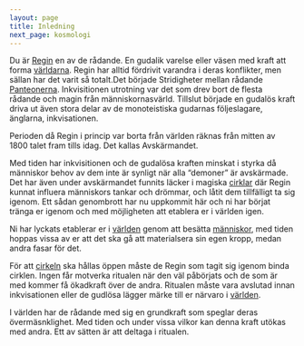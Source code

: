 ```yaml
---
layout: page
title: Inledning
next_page: kosmologi
---
```


Du är [Regin](/regin/) en av de rådande. En gudalik varelse eller väsen med kraft att forma [världarna](/kosmologi/). Regin har alltid fördrivit varandra i deras konflikter, men sällan har det varit så totalt.Det började Stridigheter mellan rådande [Panteonerna](/panteoner/). Inkvisitionen utrotning var det som drev bort de flesta rådande och magin från människornasvärld. Tillslut började en gudalös kraft driva ut även stora delar av de monoteistiska gudarnas följeslagare, änglarna, inkvisationen. 

Perioden då Regin i princip var borta från världen räknas från mitten av 1800 talet fram tills idag. Det kallas Avskärmandet.

Med tiden har inkvisitionen och de gudalösa kraften minskat i styrka då människor behov av dem inte är synligt när alla “demoner” är avskärmade. Det har även under avskärmandet funnits läcker i magiska [cirklar](/kosmologi/#criklar) där Regin kunnat influera människors tankar och drömmar, och låtit dem tillfälligt ta sig igenom. Ett sådan genombrott har nu uppkommit här och ni har börjat tränga er igenom och med möjligheten att etablera er i världen igen. 

Ni har lyckats etablerar er i [världen](/kosmologi/#varlden) genom att besätta [människor](/regin/#kärl), med tiden hoppas vissa av er att det ska gå att materialsera sin egen kropp, medan andra fasar för det.

För att [cirkeln](/kosmologi/#criklar) ska hållas öppen måste de Regin som tagit sig igenom binda cirklen. Ingen får motverka ritualen när den väl påbörjats och de som är med kommer få ökadkraft över de andra. Ritualen måste vara avslutad innan inkvisationen eller de gudlösa lägger märke till er närvaro i [världen](/kosmologi/#varlden).

I världen har de rådande med sig en grundkraft som speglar deras övermäsnklighet. Med tiden och under vissa vilkor kan denna kraft utökas med andra. Ett av sätten är att deltaga i ritualen.

